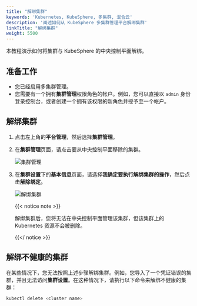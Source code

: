 ```yaml
---
title: "解绑集群"
keywords: 'Kubernetes, KubeSphere, 多集群, 混合云'
description: '阐述如何从 KubeSphere 多集群管理平台解绑集群'
linkTitle: "解绑集群"
weight: 5500
---
```


本教程演示如何将集群与 KubeSphere 的中央控制平面解绑。

## 准备工作

- 您已经启用多集群管理。
- 您需要有一个拥有**集群管理**权限角色的帐户。例如，您可以直接以 `admin` 身份登录控制台，或者创建一个拥有该权限的新角色并授予至一个帐户。

## 解绑集群

1. 点击左上角的**平台管理**，然后选择**集群管理**。

2. 在**集群管理**页面，请点击要从中央控制平面移除的集群。

   ![集群管理](/images/docs/zh-cn/multicluster-management/unbind-a-cluster/cluster-management.PNG)

3. 在**集群设置**下的**基本信息**页面，请选择**我确定要执行解绑集群的操作**，然后点击**解除绑定**。

   ![解绑集群](/images/docs/zh-cn/multicluster-management/unbind-a-cluster/unbind-cluster.PNG)

   {{< notice note >}}

   解绑集群后，您将无法在中央控制平面管理该集群，但该集群上的 Kubernetes 资源不会被删除。

   {{</ notice >}} 

## 解绑不健康的集群

在某些情况下，您无法按照上述步骤解绑集群。例如，您导入了一个凭证错误的集群，并且无法访问**集群设置**。在这种情况下，请执行以下命令来解绑不健康的集群：

```bash
kubectl delete <cluster name>
```


